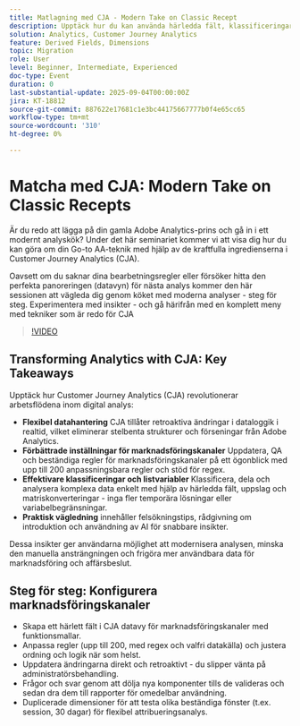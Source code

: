```yaml
---
title: Matlagning med CJA - Modern Take on Classic Recept
description: Upptäck hur du kan använda härledda fält, klassificeringar och listaktiverade dimensioner i Customer Journey Analytics för att låsa upp flexibla, retroaktiva insikter.
solution: Analytics, Customer Journey Analytics
feature: Derived Fields, Dimensions
topic: Migration
role: User
level: Beginner, Intermediate, Experienced
doc-type: Event
duration: 0
last-substantial-update: 2025-09-04T00:00:00Z
jira: KT-18812
source-git-commit: 887622e17681c1e3bc44175667777b0f4e65cc65
workflow-type: tm+mt
source-wordcount: '310'
ht-degree: 0%

---
```



# Matcha med CJA: Modern Take on Classic Recepts

Är du redo att lägga på din gamla Adobe Analytics-prins och gå in i ett modernt analyskök? Under det här seminariet kommer vi att visa dig hur du kan göra om din Go-to AA-teknik med hjälp av de kraftfulla ingredienserna i Customer Journey Analytics (CJA).

Oavsett om du saknar dina bearbetningsregler eller försöker hitta den perfekta panoreringen (datavyn) för nästa analys kommer den här sessionen att vägleda dig genom köket med moderna analyser - steg för steg.
Experimentera med insikter - och gå härifrån med en komplett meny med tekniker som är redo för CJA

>[!VIDEO](https://video.tv.adobe.com/v/3471110/?learn=on&enablevpops)

## Transforming Analytics with CJA: Key Takeaways

Upptäck hur Customer Journey Analytics (CJA) revolutionerar arbetsflödena inom digital analys:

* **Flexibel datahantering** CJA tillåter retroaktiva ändringar i dataloggik i realtid, vilket eliminerar stelbenta strukturer och förseningar från Adobe Analytics.
* **Förbättrade inställningar för marknadsföringskanaler** Uppdatera, QA och beständiga regler för marknadsföringskanaler på ett ögonblick med upp till 200 anpassningsbara regler och stöd för regex.
* **Effektivare klassificeringar och listvariabler** Klassificera, dela och analysera komplexa data enkelt med hjälp av härledda fält, uppslag och matriskonverteringar - inga fler temporära lösningar eller variabelbegränsningar.
* **Praktisk vägledning** innehåller felsökningstips, rådgivning om introduktion och användning av AI för snabbare insikter.

Dessa insikter ger användarna möjlighet att modernisera analysen, minska den manuella ansträngningen och frigöra mer användbara data för marknadsföring och affärsbeslut.

## Steg för steg: Konfigurera marknadsföringskanaler

* Skapa ett härlett fält i CJA datavy för marknadsföringskanaler med funktionsmallar.
* Anpassa regler (upp till 200, med regex och valfri datakälla) och justera ordning och logik när som helst.
* Uppdatera ändringarna direkt och retroaktivt - du slipper vänta på administratörsbehandling.
* Frågor och svar genom att dölja nya komponenter tills de valideras och sedan dra dem till rapporter för omedelbar användning.
* Duplicerade dimensioner för att testa olika beständiga fönster (t.ex. session, 30 dagar) för flexibel attribueringsanalys.
